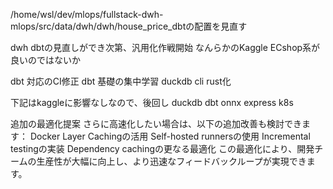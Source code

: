 /home/wsl/dev/mlops/fullstack-dwh-mlops/src/data/dwh/dwh/house_price_dbtの配置を見直す

dwh dbtの見直しができ次第、汎用化作戦開始
なんらかのKaggle ECshop系が良いのではないか

dbt 対応のCI修正
dbt 基礎の集中学習
duckdb cli rust化

下記はkaggleに影響なしなので、後回し
duckdb
dbt
onnx
express
k8s

追加の最適化提案
さらに高速化したい場合は、以下の追加改善も検討できます：
Docker Layer Cachingの活用
Self-hosted runnersの使用
Incremental testingの実装
Dependency cachingの更なる最適化
この最適化により、開発チームの生産性が大幅に向上し、より迅速なフィードバックループが実現できます。